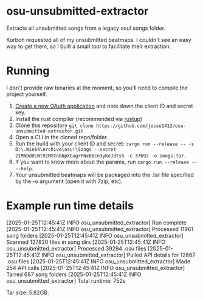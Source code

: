 # osu-unsubmitted-extractor
Extracts all unsubmitted songs from a legacy osu! songs folder.

Kurboh requested all of my unsubmitted beatmaps. I couldn't see an easy way to get them, so I built a small tool to facilitate their extraction.

# Running
I don't provide raw binaries at the moment, so you'll need to compile the project yourself.

1. [Create a new OAuth application](https://osu.ppy.sh/home/account/edit#oauth) and note down the client ID and secret key.
2. Install the rust compiler (recommended via [rustup](https://www.rust-lang.org/tools/install))
3. Clone this repository `git clone https://github.com/jesse1412/osu-unsubmitted-extractor.git`
4. Open a CLI in the cloned repo/folder.
5. Run the build with your client ID and secret: `cargo run --release -- -s D:\.Win64\Archive\osu!\Songs --secret  2IMNDdDLWt92MXtnbNpXGugrPNxBBcn3yKeJdts5 -c 37692 -o songs.tar`.
6. If you want to know more about the params, run `cargo run --release -- --help`.
7. Your unsubmitted beatmaps will be packaged into the .tar file specified by the -o argument (open it with 7zip, etc).

# Example run time details
[2025-01-25T12:45:41Z INFO  osu_unsubmitted_extractor] Run complete
[2025-01-25T12:45:41Z INFO  osu_unsubmitted_extractor] Processed 11961 song folders
[2025-01-25T12:45:41Z INFO  osu_unsubmitted_extractor] Scanned 127820 files in song dirs
[2025-01-25T12:45:41Z INFO  osu_unsubmitted_extractor] Processed 39294 .osu files
[2025-01-25T12:45:41Z INFO  osu_unsubmitted_extractor] Pulled API details for 12667 .osu files
[2025-01-25T12:45:41Z INFO  osu_unsubmitted_extractor] Made 254 API calls
[2025-01-25T12:45:41Z INFO  osu_unsubmitted_extractor] Tarred 687 song folders
[2025-01-25T12:45:41Z INFO  osu_unsubmitted_extractor] Total runtime: 752s

Tar size: 5.82GB.
